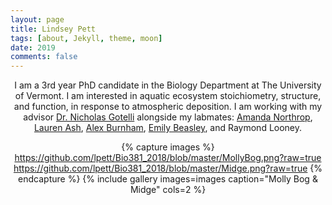 ```yaml
---
layout: page
title: Lindsey Pett
tags: [about, Jekyll, theme, moon]
date: 2019
comments: false
---
```

    
<center> I am a 3rd year PhD candidate in the Biology Department at The University of Vermont. I am interested in aquatic ecosystem stoichiometry, structure, and function, in response to atmospheric deposition. I am working with my advisor <a href="http://www.uvm.edu/~ngotelli/homepage.html">Dr. Nicholas Gotelli</a> alongside my labmates: <a href="https://www.uvm.edu/~anorthro/">Amanda Northrop</a>, <a href="https://lvash.github.io">Lauren Ash</a>, <a href="https://github.com/alexburn17">Alex Burnham</a>, <a href="https://beasthebiologist.wordpress.com">Emily Beasley</a>, and Raymond Looney.


{% capture images %}
https://github.com/lpett/Bio381_2018/blob/master/MollyBog.png?raw=true   https://github.com/lpett/Bio381_2018/blob/master/Midge.png?raw=true
{% endcapture %}
{% include gallery images=images caption="Molly Bog & Midge" cols=2 %}




